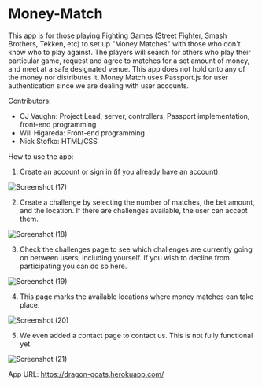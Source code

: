 # Money-Match
This app is for those playing Fighting Games (Street Fighter, Smash Brothers, Tekken, etc) to set up "Money Matches" with those who don't know who to play against. The players will search for others who play their particular game, request and agree to matches for a set amount of money, and meet at a safe designated venue. This app does not hold onto any of the money nor distributes it. Money Match uses Passport.js for user authentication since we are dealing with user accounts.

Contributors:

- CJ Vaughn: Project Lead, server, controllers, Passport implementation, front-end programming
- Will Higareda: Front-end programming
- Nick Stofko: HTML/CSS

How to use the app:

1) Create an account or sign in (if you already have an account)

![Screenshot (17)](https://user-images.githubusercontent.com/41662298/55370005-c6a09980-54ad-11e9-8a04-9ff1b42b2df7.png)

2) Create a challenge by selecting the number of matches, the bet amount, and the location. If there are challenges available, the user can accept them.

![Screenshot (18)](https://user-images.githubusercontent.com/41662298/55370050-edf76680-54ad-11e9-86c4-b0d5a4e2b06c.png)

3) Check the challenges page to see which challenges are currently going on between users, including yourself. If you wish to decline from participating you can do so here.

![Screenshot (19)](https://user-images.githubusercontent.com/41662298/55370064-f9e32880-54ad-11e9-81ea-e0c7a72ed38d.png)


4) This page marks the available locations where money matches can take place.

![Screenshot (20)](https://user-images.githubusercontent.com/41662298/55370077-08314480-54ae-11e9-9471-de7b3b503839.png)

5) We even added a contact page to contact us. This is not fully functional yet.

![Screenshot (21)](https://user-images.githubusercontent.com/41662298/55370082-12ebd980-54ae-11e9-8ca4-802ca58c630f.png)



App URL: https://dragon-goats.herokuapp.com/
